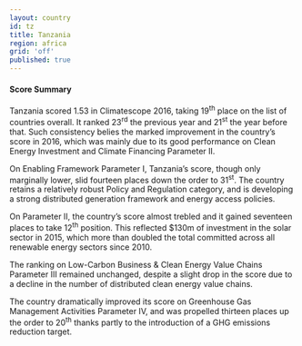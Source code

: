 ```yaml
---
layout: country
id: tz
title: Tanzania
region: africa
grid: 'off'
published: true
---
```




#### Score Summary

Tanzania scored 1.53 in Climatescope 2016, taking 19<sup>th</sup> place on the list of countries overall. It ranked 23<sup>rd</sup> the previous year and 21<sup>st</sup> the year before that. Such consistency belies the marked improvement in the country’s score in 2016, which was mainly due to its good performance on Clean Energy Investment and Climate Financing Parameter II.

On Enabling Framework Parameter I, Tanzania’s score, though only marginally lower, slid fourteen places down the order to 31<sup>st</sup>. The country retains a relatively robust Policy and Regulation category, and is developing a strong distributed generation framework and energy access policies.
 
On Parameter II, the country’s score almost trebled and it gained seventeen places to take 12<sup>th</sup> position. This reflected $130m of investment in the solar sector in 2015, which more than doubled the total committed across all renewable energy sectors since 2010.

The ranking on Low-Carbon Business & Clean Energy Value Chains Parameter III remained unchanged, despite a slight drop in the score due to a decline in the number of distributed clean energy value chains.

The country dramatically improved its score on Greenhouse Gas Management Activities Parameter IV, and was propelled thirteen places up the order to 20<sup>th</sup> thanks partly to the introduction of a GHG emissions reduction target.
